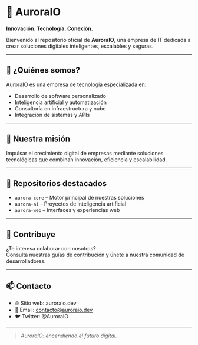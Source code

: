 # 🌌 AuroraIO

**Innovación. Tecnología. Conexión.**

Bienvenido al repositorio oficial de **AuroraIO**, una empresa de IT dedicada a crear soluciones digitales inteligentes, escalables y seguras.

---

## 🚀 ¿Quiénes somos?

AuroraIO es una empresa de tecnología especializada en:
- Desarrollo de software personalizado
- Inteligencia artificial y automatización
- Consultoría en infraestructura y nube
- Integración de sistemas y APIs

---

## 🧠 Nuestra misión

Impulsar el crecimiento digital de empresas mediante soluciones tecnológicas que combinan innovación, eficiencia y escalabilidad.

---

## 📁 Repositorios destacados

- `aurora-core` – Motor principal de nuestras soluciones
- `aurora-ai` – Proyectos de inteligencia artificial
- `aurora-web` – Interfaces y experiencias web

---

## 🤝 Contribuye

¿Te interesa colaborar con nosotros?  
Consulta nuestras guías de contribución y únete a nuestra comunidad de desarrolladores.

---

## 📫 Contacto

- 🌐 Sitio web: auroraio.dev
- 📧 Email: contacto@auroraio.dev
- 🐦 Twitter: @AuroraIO

---

> *AuroraIO: encendiendo el futuro digital.*

